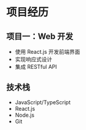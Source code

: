 # 项目经历

## 项目一：Web 开发
- 使用 React.js 开发前端界面
- 实现响应式设计
- 集成 RESTful API

## 技术栈
- JavaScript/TypeScript
- React.js
- Node.js
- Git 